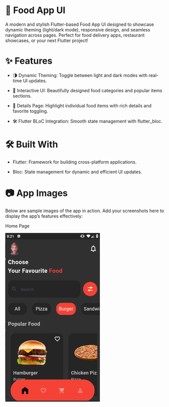 # 🍔 Food App UI
A modern and stylish Flutter-based Food App UI designed to showcase dynamic theming (light/dark mode), responsive design, and seamless navigation across pages. Perfect for food delivery apps, restaurant showcases, or your next Flutter project!


# ✨ Features

- 🌗 Dynamic Theming: Toggle between light and dark modes with real-time UI updates.
  
- 🍕 Interactive UI: Beautifully designed food categories and popular items sections.
  
- 📄 Details Page: Highlight individual food items with rich details and favorite toggling.
  
- 🛠️ Flutter BLoC Integration: Smooth state management with flutter_bloc.


# 🛠️ Built With
- Flutter: Framework for building cross-platform applications.
  
- Bloc: State management for dynamic and efficient UI updates.

# 📷 App Images

Below are sample images of the app in action. Add your screenshots here to display the app’s features effectively:

Home Page

<img src="assets\sceenshots\home.png" width="300">
